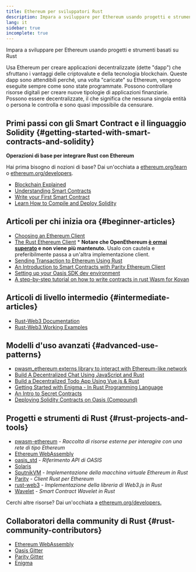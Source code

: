 ```yaml
---
title: Ethereum per sviluppatori Rust
description: Impara a sviluppare per Ethereum usando progetti e strumenti basati su Rust
lang: it
sidebar: true
incomplete: true
---
```


<div class="featured">Impara a sviluppare per Ethereum usando progetti e strumenti basati su Rust</div>

Usa Ethereum per creare applicazioni decentralizzate (dette "dapp") che sfruttano i vantaggi delle criptovalute e della tecnologia blockchain. Queste dapp sono attendibili perché, una volta "caricate" su Ethereum, vengono eseguite sempre come sono state programmate. Possono controllare risorse digitali per creare nuove tipologie di applicazioni finanziarie. Possono essere decentralizzate, il che significa che nessuna singola entità o persona le controlla e sono quasi impossibile da censurare.

## Primi passi con gli Smart Contract e il linguaggio Solidity {#getting-started-with-smart-contracts-and-solidity}

**Operazioni di base per integrare Rust con Ethereum**

Hai prima bisogno di nozioni di base? Dai un'occhiata a [ethereum.org/learn](/learn/) o [ethereum.org/developers](/developers/).

- [Blockchain Explained](https://kauri.io/article/d55684513211466da7f8cc03987607d5/blockchain-explained)
- [Understanding Smart Contracts](https://kauri.io/article/e4f66c6079e74a4a9b532148d3158188/ethereum-101-part-5-the-smart-contract)
- [Write your First Smart Contract](https://kauri.io/article/124b7db1d0cf4f47b414f8b13c9d66e2/remix-ide-your-first-smart-contract)
- [Learn How to Compile and Deploy Solidity](https://kauri.io/article/973c5f54c4434bb1b0160cff8c695369/understanding-smart-contract-compilation-and-deployment)

## Articoli per chi inizia ora {#beginner-articles}

- [Choosing an Ethereum Client](https://www.trufflesuite.com/docs/truffle/reference/choosing-an-ethereum-client)
- [The Rust Ethereum Client](https://openethereum.github.io/) \* **Notare che OpenEthereum [è ormai superato](https://medium.com/openethereum/gnosis-joins-erigon-formerly-turbo-geth-to-release-next-gen-ethereum-client-c6708dd06dd) e non viene più mantenuto.** Usalo con cautela e preferibilmente passa a un'altra implementazione client.
- [Sending Transaction to Ethereum Using Rust](https://kauri.io/#collections/A%20Hackathon%20Survival%20Guide/sending-ethereum-transactions-with-rust/)
- [An Introduction to Smart Contracts with Parity Ethereum Client](https://wiki.parity.io/Smart-Contracts)
- [Setting up your Oasis SDK dev environment](https://docs.oasis.dev/oasis-sdk/guide/getting-started)
- [A step-by-step tutorial on how to write contracts in rust Wasm for Kovan](https://github.com/paritytech/pwasm-tutorial)

## Articoli di livello intermedio {#intermediate-articles}

- [Rust-Web3 Documentation](https://tomusdrw.github.io/rust-web3/web3/index.html)
- [Rust-Web3 Working Examples](https://github.com/tomusdrw/rust-web3/blob/master/examples)

## Modelli d'uso avanzati {#advanced-use-patterns}

- [pwasm_ethereum externs library to interact with Ethereum-like network](https://github.com/openethereum/pwasm-ethereum)
- [Build A Decentralized Chat Using JavaScript and Rust](https://medium.com/perlin-network/build-a-decentralized-chat-using-javascript-rust-webassembly-c775f8484b52)
- [Build a Decentralized Todo App Using Vue.js & Rust ](https://medium.com/@jjmace01/build-a-decentralized-todo-app-using-vue-js-rust-webassembly-5381a1895beb)
- [Getting Started with Enigma - In Rust Programming Language](https://blog.enigma.co/getting-started-with-discovery-the-rust-programming-language-4d1e0b06de15)
- [An Intro to Secret Contracts](https://blog.enigma.co/getting-started-with-enigma-an-intro-to-secret-contracts-cdba4fe501c2)
- [Deploying Solidity Contracts on Oasis (Compound)](https://docs.oasis.dev/tutorials/deploy-solidity.html#deploy-using-truffle)

## Progetti e strumenti di Rust {#rust-projects-and-tools}

- [pwasm-ethereum](https://github.com/paritytech/pwasm-ethereum) - _Raccolta di risorse esterne per interagire con una rete di tipo Ethereum_
- [Ethereum WebAssembly](https://ewasm.readthedocs.io/en/mkdocs/)
- [oasis_std](https://docs.rs/oasis-std/0.2.7/oasis_std/) - _Riferimento API di OASIS_
- [Solaris](https://github.com/paritytech/sol-rs)
- [SputnikVM](https://github.com/sorpaas/rust-evm) - _Implementazione della macchina virtuale Ethereum in Rust_
- [Parity](https://github.com/paritytech/parity-ethereum) - _Client Rust per Ethereum_
- [rust-web3](https://github.com/tomusdrw/rust-web3) - _Implementazione della libreria di Web3.js in Rust_
- [Wavelet](https://wavelet.perlin.net/docs/smart-contracts) - _Smart Contract Wavelet in Rust_

Cerchi altre risorse? Dai un'occhiata a [ethereum.org/developers.](/developers/)

## Collaboratori della community di Rust {#rust-community-contributors}

- [Ethereum WebAssembly](https://gitter.im/ewasm/Lobby)
- [Oasis Gitter](https://gitter.im/Oasis-official/Lobby)
- [Parity Gitter](https://gitter.im/paritytech/parity)
- [Enigma](https://discord.gg/SJK32GY)

